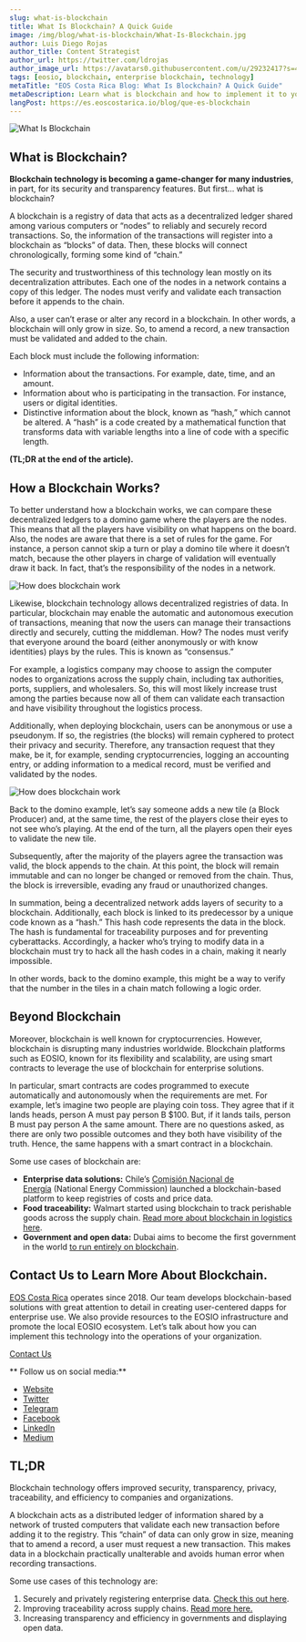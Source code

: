 ```yaml
---
slug: what-is-blockchain
title: What Is Blockchain? A Quick Guide
image: /img/blog/what-is-blockchain/What-Is-Blockchain.jpg
author: Luis Diego Rojas
author_title: Content Strategist
author_url: https://twitter.com/ldrojas
author_image_url: https://avatars0.githubusercontent.com/u/29232417?s=400&u=032f18555bd97e3d90f3ddfb5b2dc72dfcf0d11b&v=4
tags: [eosio, blockchain, enterprise blockchain, technology]
metaTitle: "EOS Costa Rica Blog: What Is Blockchain? A Quick Guide"
metaDescription: Learn what is blockchain and how to implement it to your organization. Blockchain may offer improved security, traceability, and efficiency to your company.
langPost: https://es.eoscostarica.io/blog/que-es-blockchain
---
```


![What Is Blockchain](/img/blog/what-is-blockchain/What-Is-Blockchain.jpg)

## **What is Blockchain?**

**Blockchain technology is becoming a game-changer for many industries**, in part, for its security and transparency features. But first… what is blockchain? 

A blockchain is a registry of data that acts as a decentralized ledger shared among various computers or “nodes” to reliably and securely record transactions. So, the information of the transactions will register into a blockchain as “blocks” of data. Then, these blocks will connect chronologically, forming some kind of “chain.” 

The security and trustworthiness of this technology lean mostly on its decentralization attributes. Each one of the nodes in a network contains a copy of this ledger. The nodes must verify and validate each transaction before it appends to the chain. 

Also, a user can’t erase or alter any record in a blockchain. In other words, a blockchain will only grow in size. So, to amend a record, a new transaction must be validated and added to the chain.

Each block must include the following information:

*   Information about the transactions. For example, date, time, and an amount.
*   Information about who is participating in the transaction. For instance, users or digital identities. 
*   Distinctive information about the block, known as “hash,” which cannot be altered. A “hash” is a code created by a mathematical function that transforms data with variable lengths into a line of code with a specific length. 

**(TL;DR at the end of the article).**

<!--truncate-->

## **How a Blockchain Works?**

To better understand how a blockchain works, we can compare these decentralized ledgers to a domino game where the players are the nodes. This means that all the players have visibility on what happens on the board. Also, the nodes are aware that there is a set of rules for the game. For instance, a person cannot skip a turn or play a domino tile where it doesn’t match, because the other players in charge of validation will eventually draw it back. In fact, that’s the responsibility of the nodes in a network.

![How does blockchain work](/img/blog/what-is-blockchain/How-blockchain-works.jpeg)

Likewise, blockchain technology allows decentralized registries of data. In particular, blockchain may enable the automatic and autonomous execution of transactions, meaning that now the users can manage their transactions directly and securely, cutting the middleman. How? The nodes must verify that everyone around the board (either anonymously or with know identities) plays by the rules. This is known as “consensus.” 

For example, a logistics company may choose to assign the computer nodes to organizations across the supply chain, including tax authorities, ports, suppliers, and wholesalers. So, this will most likely increase trust among the parties because now all of them can validate each transaction and have visibility throughout the logistics process.

Additionally, when deploying blockchain, users can be anonymous or use a pseudonym. If so, the registries (the blocks) will remain cyphered to protect their privacy and security. Therefore, any transaction request that they make, be it, for example, sending cryptocurrencies, logging an accounting entry, or adding information to a medical record, must be verified and validated by the nodes. 

![How does blockchain work](/img/blog/what-is-blockchain/how-does-blockchain-work.png)

Back to the domino example, let’s say someone adds a new tile (a Block Producer) and, at the same time, the rest of the players close their eyes to not see who’s playing. At the end of the turn, all the players open their eyes to validate the new tile.

Subsequently, after the majority of the players agree the transaction was valid, the block appends to the chain. At this point, the block will remain immutable and can no longer be changed or removed from the chain. Thus, the block is irreversible, evading any fraud or unauthorized changes.

In summation, being a decentralized network adds layers of security to a blockchain. Additionally, each block is linked to its predecessor by a unique code known as a “hash.” This hash code represents the data in the block. The hash is fundamental for traceability purposes and for preventing cyberattacks. Accordingly, a hacker who’s trying to modify data in a blockchain must try to hack all the hash codes in a chain, making it nearly impossible.

In other words, back to the domino example, this might be a way to verify that the number in the tiles in a chain match following a logic order.

## Beyond Blockchain

Moreover, blockchain is well known for cryptocurrencies. However, blockchain is disrupting many industries worldwide. Blockchain platforms such as EOSIO, known for its flexibility and scalability, are using smart contracts to leverage the use of blockchain for enterprise solutions.

In particular, smart contracts are codes programmed to execute automatically and autonomously when the requirements are met. For example, let’s imagine two people are playing coin toss. They agree that if it lands heads, person A must pay person B $100\. But, if it lands tails, person B must pay person A the same amount. There are no questions asked, as there are only two possible outcomes and they both have visibility of the truth. Hence, the same happens with a smart contract in a blockchain.

Some use cases of blockchain are:

*   **Enterprise data solutions:** Chile’s [Comisión Nacional de Energía](https://energiaabierta.cl/blockchain/que-es-blockchain/) (National Energy Commission) launched a blockchain-based platform to keep registries of costs and price data.
*   **Food traceability:** Walmart started using blockchain to track perishable goods across the supply chain. [Read more about blockchain in logistics here](https://eoscostarica.io/blog/blockchain-logistics/). 
*   **Government and open data:** Dubai aims to become the first government in the world [to run entirely on blockchain](https://www.forbes.com/sites/suparnadutt/2017/12/18/dubai-sets-sights-on-becoming-the-worlds-first-blockchain-powered-government/#4e4ad0d5454b). 

## **Contact Us to Learn More About Blockchain.**

[EOS Costa Rica](https://eoscostarica.io/) operates since 2018\. Our team develops blockchain-based solutions with great attention to detail in creating user-centered dapps for enterprise use. We also provide resources to the EOSIO infrastructure and promote the local EOSIO ecosystem. Let’s talk about how you can implement this technology into the operations of your organization. 

[Contact Us](https://eoscostarica.io/contact-us)

** Follow us on social media:**

*   [Website](https://eoscostarica.io)
*   [Twitter](https://twitter.com/eoscostarica)
*   [Telegram](https://t.me/eoscr)
*   [Facebook](https://www.facebook.com/costaricaeos/)
*   [LinkedIn](https://www.linkedin.com/company/eoscostarica/)
*   [Medium](https://medium.com/@eoscostarica)

## TL;DR

Blockchain technology offers improved security, transparency, privacy, traceability, and efficiency to companies and organizations. 

A blockchain acts as a distributed ledger of information shared by a network of trusted computers that validate each new transaction before adding it to the registry. This “chain” of data can only grow in size, meaning that to amend a record, a user must request a new transaction. This makes data in a blockchain practically unalterable and avoids human error when recording transactions.

Some use cases of this technology are:

1.  Securely and privately registering enterprise data. [Check this out here](https://medium.com/@eoscostarica/how-to-choose-an-enterprise-blockchain-platform-7c3665994ad6?source=your_stories_page---------------------------). 
2.  Improving traceability across supply chains. [Read more here.](https://eoscostarica.io/blog/blockchain-logistics/)
3.  Increasing transparency and efficiency in governments and displaying open data.

